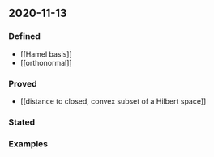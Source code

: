 ## 2020-11-13
### Defined
- [[Hamel basis]]
- [[orthonormal]]
### Proved
- [[distance to closed, convex subset of a Hilbert space]]
### Stated
### Examples